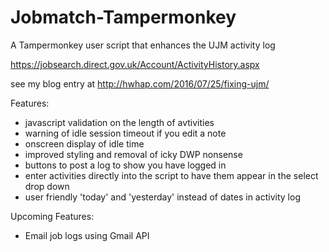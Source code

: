 # Jobmatch-Tampermonkey
A Tampermonkey user script that enhances the UJM activity log

https://jobsearch.direct.gov.uk/Account/ActivityHistory.aspx

see my blog entry at http://hwhap.com/2016/07/25/fixing-ujm/

Features:

- javascript validation on the length of avtivities
- warning of idle session timeout if you edit a note
- onscreen display of idle time  
- improved styling and removal of icky DWP nonsense
- buttons to post a log to show you have logged in
- enter activities directly into the script to have them appear in the select drop down
- user friendly 'today' and 'yesterday' instead of dates in activity log


Upcoming Features:

- Email job logs using Gmail API
